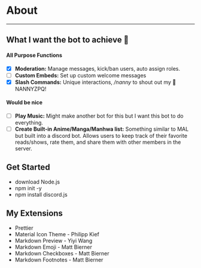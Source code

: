 # About

---

## What I want the bot to achieve 🤔

#### All Purpose Functions

- [x] **Moderation:** Manage messages, kick/ban users, auto assign roles.
- [ ] **Custom Embeds:** Set up custom welcome messages
- [x] **Slash Commands:** Unique interactions, _/nanny_ to shout out my :goat: NANNYZPQ!

#### Would be nice

- [ ] **Play Music:** Might make another bot for this but I want this bot to do everything.
- [ ] **Create Built-in Anime/Manga/Manhwa list:** Something similar to MAL but built into a discord bot. Allows users to keep track of their favorite reads/shows, rate them, and share them with other members in the server.

## Get Started

- download Node.js
- npm init -y
- npm install discord.js

## My Extensions

- Prettier
- Material Icon Theme - Philipp Kief
- Markdown Preview - Yiyi Wang
- Markdown Emoji - Matt Bierner
- Markdown Checkboxes - Matt Bierner
- Markdown Footnotes - Matt Bierner
